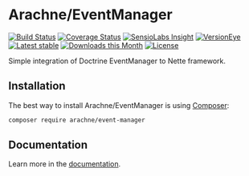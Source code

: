 Arachne/EventManager
====

[![Build Status](https://img.shields.io/travis/Arachne/EventManager/master.svg?style=flat-square)](https://travis-ci.org/Arachne/EventManager/branches)
[![Coverage Status](https://img.shields.io/coveralls/Arachne/EventManager/master.svg?style=flat-square)](https://coveralls.io/github/Arachne/EventManager?branch=master)
[![SensioLabs Insight](https://img.shields.io/sensiolabs/i/9a456485-2714-43a2-8685-24c09b97c700.svg?style=flat-square)](https://insight.sensiolabs.com/projects/9a456485-2714-43a2-8685-24c09b97c700)
[![VersionEye](https://img.shields.io/versioneye/d/php/arachne:event-manager.svg?style=flat-square)](https://www.versioneye.com/php/arachne:event-manager)
[![Latest stable](https://img.shields.io/packagist/v/arachne/event-manager.svg?style=flat-square)](https://packagist.org/packages/arachne/event-manager)
[![Downloads this Month](https://img.shields.io/packagist/dm/arachne/event-manager.svg?style=flat-square)](https://packagist.org/packages/arachne/event-manager)
[![License](https://img.shields.io/badge/license-MIT-blue.svg?style=flat-square)](https://github.com/Arachne/EventManager/blob/master/license.md)

Simple integration of Doctrine EventManager to Nette framework.


Installation
----

The best way to install Arachne/EventManager is using  [Composer](http://getcomposer.org/):

```sh
composer require arachne/event-manager
```


Documentation
----

Learn more in the [documentation](docs/index.md).
